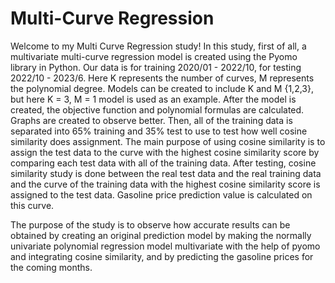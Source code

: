 # Multi-Curve Regression
Welcome to my Multi Curve Regression study! In this study, first of all, a multivariate multi-curve regression model is created using the Pyomo library in Python. Our data is for training 2020/01 - 2022/10, for testing 2022/10 - 2023/6. Here K represents the number of curves, M represents the polynomial degree. Models can be created to include K and M {1,2,3}, but here K = 3, M = 1 model is used as an example. After the model is created, the objective function and polynomial formulas are calculated. Graphs are created to observe better. Then, all of the training data is separated into 65% training and 35% test to use to test how well cosine similarity does assignment. The main purpose of using cosine similarity is to assign the test data to the curve with the highest cosine similarity score by comparing each test data with all of the training data. After testing, cosine similarity study is done between the real test data and the real training data and the curve of the training data with the highest cosine similarity score is assigned to the test data. Gasoline price prediction value is calculated on this curve.

The purpose of the study is to observe how accurate results can be obtained by creating an original prediction model by making the normally univariate polynomial regression model multivariate with the help of pyomo and integrating cosine similarity, and by predicting the gasoline prices for the coming months.
